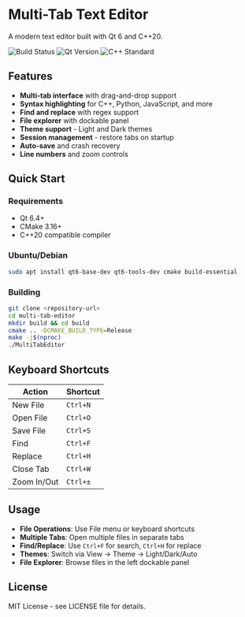# Multi-Tab Text Editor

A modern text editor built with Qt 6 and C++20.

![Build Status](https://github.com/DingoOz/multi-tab-editor/workflows/Build%20Test/badge.svg)
![Qt Version](https://img.shields.io/badge/Qt-6.4+-blue)
![C++ Standard](https://img.shields.io/badge/C++-20-orange)

## Features

- **Multi-tab interface** with drag-and-drop support
- **Syntax highlighting** for C++, Python, JavaScript, and more
- **Find and replace** with regex support
- **File explorer** with dockable panel
- **Theme support** - Light and Dark themes
- **Session management** - restore tabs on startup
- **Auto-save** and crash recovery
- **Line numbers** and zoom controls

## Quick Start

### Requirements
- Qt 6.4+
- CMake 3.16+
- C++20 compatible compiler

### Ubuntu/Debian
```bash
sudo apt install qt6-base-dev qt6-tools-dev cmake build-essential
```

### Building
```bash
git clone <repository-url>
cd multi-tab-editor
mkdir build && cd build
cmake .. -DCMAKE_BUILD_TYPE=Release
make -j$(nproc)
./MultiTabEditor
```

## Keyboard Shortcuts

| Action | Shortcut |
|--------|----------|
| New File | `Ctrl+N` |
| Open File | `Ctrl+O` |
| Save File | `Ctrl+S` |
| Find | `Ctrl+F` |
| Replace | `Ctrl+H` |
| Close Tab | `Ctrl+W` |
| Zoom In/Out | `Ctrl+±` |

## Usage

- **File Operations**: Use File menu or keyboard shortcuts
- **Multiple Tabs**: Open multiple files in separate tabs
- **Find/Replace**: Use `Ctrl+F` for search, `Ctrl+H` for replace
- **Themes**: Switch via View → Theme → Light/Dark/Auto
- **File Explorer**: Browse files in the left dockable panel

## License

MIT License - see LICENSE file for details.
